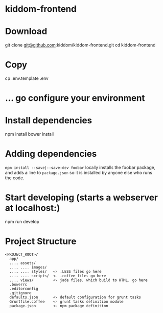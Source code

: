 # kiddom-frontend

# Download
git clone git@github.com:kiddom/kiddom-frontend.git
cd kiddom-frontend

# Copy
cp .env.template .env
# ... go configure your environment

# Install dependencies
npm install
bower install

# Adding dependencies

`npm install --save|--save-dev foobar` locally installs the foobar package,
and adds a line to `package.json` so it is installed by anyone else who
runs the code.

# Start developing (starts a webserver at localhost:)
npm run develop

# Project Structure
    <PROJECT_ROOT>/
      app/
      .... assets/
      .... .... images/
      .... .... styles/   <- .LESS files go here
      .... .... scripts/  <- .coffee files go here
      .... views/         <- jade files, which build to HTML, go here
      .bowerrc
      .editorconfig
      .gitignore
      defaults.json       <- default configuration for grunt tasks
      Gruntfile.coffee    <- grunt tasks definition module
      package.json        <- npm package definition





